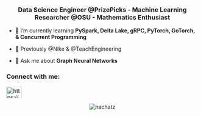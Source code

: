 <h3 align="center">Data Science Engineer @PrizePicks - Machine Learning Researcher @OSU - Mathematics Enthusiast</h3>

- 🌱 I’m currently learning **PySpark, Delta Lake, gRPC, PyTorch, GoTorch, & Concurrent Programming**

- 👯 Previously @Nike & @TeachEngineering

- 💬 Ask me about **Graph Neural Networks**

<h3 align="left">Connect with me:</h3>
<p align="left">
<a href="https://linkedin.com/in/nikolas-achatz-074973187/" target="blank"><img align="center" src="https://raw.githubusercontent.com/rahuldkjain/github-profile-readme-generator/master/src/images/icons/Social/linked-in-alt.svg" alt="https://www.linkedin.com/in/nikolas-achatz-074973187/" height="30" width="40" /></a>
</p>

<p align="center"><img align="center" src="https://github-readme-streak-stats.herokuapp.com/?user=nachatz&" alt="nachatz" /></p>
